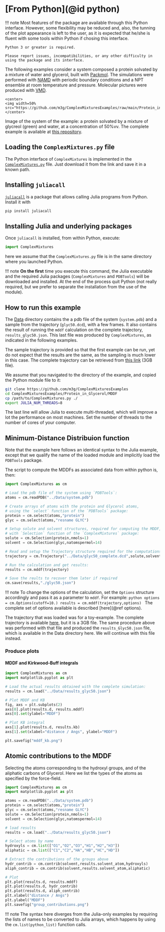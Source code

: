 # [From Python](@id python)

!!! note
    Most features of the package are available through this Python interface. However, some flexibility may be reduced and, also, the tunning of the plot appearance is left to the user, as it is expected that he/she is fluent with some tools within Python if chosing this interface.

    Python 3 or greater is required.

    Please report issues, incompatibilities, or any other difficulty in using the package and its interface.
    
The following examples consider a system composed a protein solvated by a mixture of water and glycerol, built with [Packmol](http://m3g.iqm.unicamp.br/packmol). The simulations were performed with [NAMD](https://www.ks.uiuc.edu/Research/namd/) with periodic boundary conditions and a NPT ensemble at room temperature and pressure. Molecular pictures were produced with [VMD](https://www.ks.uiuc.edu/Research/vmd/).

```@raw html
<center>
<img width=50% src="https://github.com/m3g/ComplexMixturesExamples/raw/main/Protein_in_Glycerol/Data/system.png">
</center>
```

Image of the system of the example: a protein solvated by a mixture of glycreol (green) and water, at a concentration of 50%vv. The complete
example is available at [this repository](https://github.com/m3g/ComplexMixturesExamples/tree/main/Protein_in_Glycerol).

## Loading the `ComplexMixtures.py` file

The Python interface of `ComplexMixtures` is implemented in the [`ComplexMixtures.py`](./assets/ComplexMixtures.py) file. 
Just download it from the link and save it in a known path.

## Installing `juliacall`

[`juliacall`](https://github.com/cjdoris/PythonCall.jl) is a package that allows calling Julia programs from Python. Install it with

```bash
pip install juliacall
```

## Installing Julia and underlying packages

Once `juliacall` is installed, from within Python, execute:
```python
import ComplexMixtures
```
here we assume that the `ComplexMixtures.py` file is in the same directory where you launched Python.

!!! note 
     **On the first** time you execute this command, the Julia executable and the required Julia packages (`ComplexMixtures` and `PDBTools`) will be downloaded and installed. At the end of the process quit Python (not really required, but we prefer to separate the installation from the use of the module). 

## How to run this example

The [Data](https://github.com/m3g/ComplexMixturesExamples/tree/main/Protein_in_Glycerol/Data) directory contains the a pdb file of the system (`system.pdb`) and a sample from the trajectory (`glyc50.dcd`), with a few frames. It also contains the result of running the `mddf` calculation on the complete trajectory, `results_glyc50.json`. This last file was produced by `ComplexMixtures`, as indicated in the following examples. 

The sample trajectory is provided so that the first example can be run, yet do not expect that the results are the same, as the sampling is much lower in this case. The complete trajectory can be retrieved from [this link](https://drive.google.com/file/d/14M30jDHRwUM77hzbDphgbu8mcWFBcQrX/view?usp=sharing) (3GB file). 

We assume that you navigated to the directory of the example, and copied the Python module file to it: 
```bash
git clone https://github.com/m3g/ComplexMixturesExamples
cd ComplexMixturesExamples/Protein_in_Glycerol/MDDF
cp /path/to/ComplexMixtures.py ./
export JULIA_NUM_THREADS=8
```
The last line will allow Julia to execute multi-threaded, which will improve a lot the performance on most machines. Set the number of threads to the number of cores of your computer.

## Minimum-Distance Distribuion function

Note that the example here follows an identical syntax to the Julia example, except that we qualify the name of the loaded module and implicitly load the `PDBTools` package.

The script to compute the MDDFs as associated data from within python is, then:

```python
import ComplexMixtures as cm

# Load the pdb file of the system using `PDBTools`:
atoms = cm.readPDB("../Data/system.pdb")

# Create arrays of atoms with the protein and Glycerol atoms, 
# using the `select` function of the `PDBTools` package:
protein = cm.select(atoms,"protein")
glyc = cm.select(atoms,"resname GLYC")

# Setup solute and solvent structures, required for computing the MDDF, 
# with `Selection` function of the `ComplexMixtures` package:
solute = cm.Selection(protein,nmols=1)
solvent = cm.Selection(glyc,natomspermol=14)

# Read and setup the Trajectory structure required for the computations:
trajectory = cm.Trajectory("../Data/glyc50_complete.dcd",solute,solvent)

# Run the calculation and get results:
results = cm.mddf(trajectory)

# Save the reults to recover them later if required
cm.save(results,"./glyc50.json")
```

!!! note
    To change the options of the calculation, set the `Options` structure accordingly and pass it as a parameter to `mddf`. For example:
    ```python
    options = cm.Options(cutoff=10.)
    results = cm.mddf(trajectory,options)
    ```
    The complete set of options available is described [here](@ref options).


The trajectory that was loaded was for a toy-example. The complete trajectory is available [here](https://drive.google.com/file/d/14M30jDHRwUM77hzbDphgbu8mcWFBcQrX/view?usp=sharing), but it is a 3GB file. The same procedure above was performed with that file and produced the `results_Glyc50.json` file, which is available in the Data directory here. We will continue with this file instead. 

### Produce plots

#### MDDF and Kirkwood-Buff integrals

```python
import ComplexMixtures as cm
import matplotlib.pyplot as plt

# Load the actual results obtained with the complete simulation:
results = cm.load("../Data/results_glyc50.json")

# Plot MDDF and KB
fig, axs = plt.subplots(2)
axs[0].plot(results.d, results.mddf)
axs[0].set(ylabel="MDDF")

# Plot KB integral
axs[1].plot(results.d, results.kb)
axs[1].set(xlabel="distance / Angs", ylabel="MDDF")

plt.savefig("mddf_kb.png")
```

## Atomic contributions to the MDDF

Selecting the atoms corresponding to the hydroxyl groups, and of the aliphatic carbons of Glycerol. Here we list the types of the atoms as specified by the force-field. 

```python
import ComplexMixtures as cm
import matplotlib.pyplot as plt

atoms = cm.readPDB("../Data/system.pdb")
protein = cm.select(atoms,"protein")
glyc = cm.select(atoms,"resname GLYC")
solute = cm.Selection(protein,nmols=1)
solvent = cm.Selection(glyc,natomspermol=14)

# load results
results = cm.load("../Data/results_glyc50.json")

# Select atoms by name
hydroxyls = cm.list(["O1","O2","O3","H1","H2","H3"])
aliphatic = cm.list(["C1","C2","HA","HB","HC","HD"])

# Extract the contributions of the groups above
hydr_contrib = cm.contrib(solvent,results.solvent_atom,hydroxyls)
aliph_contrib = cm.contrib(solvent,results.solvent_atom,aliphatic)

# Plot
plt.plot(results.d, results.mddf)
plt.plot(results.d, hydr_contrib)
plt.plot(results.d, aliph_contrib)
plt.xlabel("distance / Angs")
plt.ylabel("MDDF")
plt.savefig("group_contributions.png")
```

!!! note
    The syntax here diverges from the Julia-only examples by requiring the lists of names
    to be converted to Julia arrays, which happens by using the `cm.list(python_list)` function calls.

                                                                                                      

































